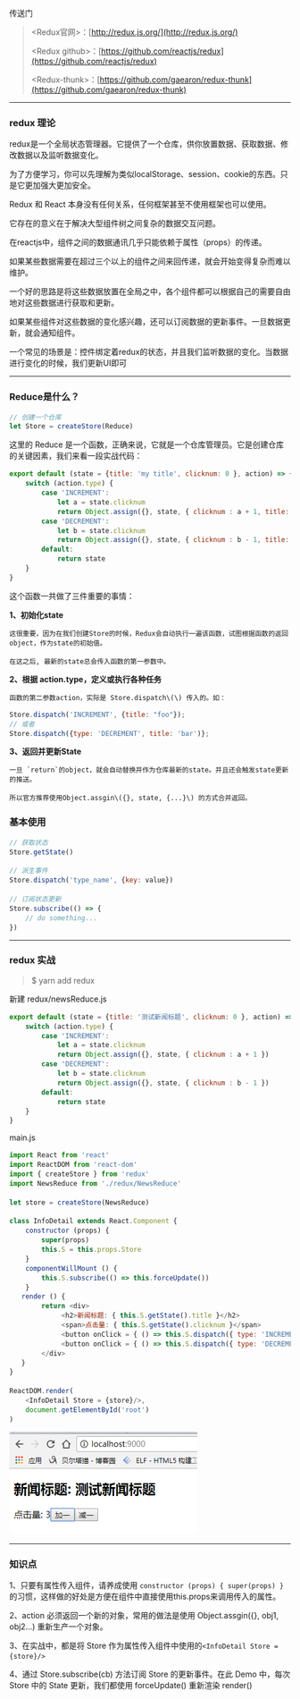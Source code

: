 传送门

> &lt;Redux官网&gt;：[http://redux.js.org/](http://redux.js.org/)
>
> &lt;Redux github&gt;：[https://github.com/reactjs/redux](https://github.com/reactjs/redux)
>
> &lt;Redux-thunk&gt;：[https://github.com/gaearon/redux-thunk](https://github.com/gaearon/redux-thunk)

---

### redux 理论

redux是一个全局状态管理器。它提供了一个仓库，供你放置数据、获取数据、修改数据以及监听数据变化。

为了方便学习，你可以先理解为类似localStorage、session、cookie的东西。只是它更加强大更加安全。

Redux 和 React 本身没有任何关系，任何框架甚至不使用框架也可以使用。

它存在的意义在于解决大型组件树之间复杂的数据交互问题。

在reactjs中，组件之间的数据通讯几乎只能依赖于属性（props）的传递。

如果某些数据需要在超过三个以上的组件之间来回传递，就会开始变得复杂而难以维护。

一个好的思路是将这些数据放置在全局之中，各个组件都可以根据自己的需要自由地对这些数据进行获取和更新。

如果某些组件对这些数据的变化感兴趣，还可以订阅数据的更新事件。一旦数据更新，就会通知组件。

一个常见的场景是：控件绑定着redux的状态，并且我们监听数据的变化。当数据进行变化的时候，我们更新UI即可

---

### Reduce是什么？

```js
// 创建一个仓库
let Store = createStore(Reduce)
```

这里的 Reduce 是一个函数，正确来说，它就是一个仓库管理员。它是创建仓库的关键因素，我们来看一段实战代码：

```js
export default (state = {title: 'my title', clicknum: 0 }, action) => {
    switch (action.type) {
        case 'INCREMENT':
            let a = state.clicknum
            return Object.assign({}, state, { clicknum : a + 1, title: action.title })
        case 'DECREMENT':
            let b = state.clicknum
            return Object.assign({}, state, { clicknum : b - 1, title: action.title }) 
        default:
            return state
    }
}
```

这个函数一共做了三件重要的事情：


**1、初始化state**

    这很重要，因为在我们创建Store的时候，Redux会自动执行一遍该函数，试图根据函数的返回object，作为state的初始值。

    在这之后, 最新的state总会传入函数的第一参数中。


**2、根据 action.type，定义或执行各种任务**

    函数的第二参数action，实际是 Store.dispatch\(\) 传入的。如：

```js
Store.dispatch('INCREMENT', {title: "foo"});
// 或者
Store.dispatch({type: 'DECREMENT', title: 'bar')};
```

**3、返回并更新State**

    一旦 `return`的object，就会自动替换并作为仓库最新的state。并且还会触发state更新的推送。

    所以官方推荐使用Object.assgin\({}, state, {...}\) 的方式合并返回。

### 基本使用

```js
// 获取状态
Store.getState()

// 派生事件
Store.dispatch('type_name', {key: value})

// 订阅状态更新
Store.subscribe(() => {
    // do something...
})
```

---

### redux 实战

> $ yarn add redux

新建 redux/newsReduce.js

```js
export default (state = {title: '测试新闻标题', clicknum: 0 }, action) => {
    switch (action.type) {
        case 'INCREMENT':
            let a = state.clicknum
            return Object.assign({}, state, { clicknum : a + 1 })
        case 'DECREMENT':
            let b = state.clicknum
            return Object.assign({}, state, { clicknum : b - 1 }) 
        default:
            return state
    }
}
```

main.js

```js
import React from 'react'
import ReactDOM from 'react-dom'
import { createStore } from 'redux'
import NewsReduce from './redux/NewsReduce'

let store = createStore(NewsReduce)

class InfoDetail extends React.Component {
    constructor (props) {
        super(props)
        this.S = this.props.Store
    }
    componentWillMount () {
        this.S.subscribe(() => this.forceUpdate())
    }
   render () {
        return <div>
             <h2>新闻标题: { this.S.getState().title }</h2>
             <span>点击量: { this.S.getState().clicknum }</span>
             <button onClick = { () => this.S.dispatch({ type: 'INCREMENT' }) }> 加一 </button>
             <button onClick = { () => this.S.dispatch({ type: 'DECREMENT' }) }> 减一 </button>
        </div>
   }
}

ReactDOM.render(
    <InfoDetail Store = {store}/>,
    document.getElementById('root')
)
```

![](/assets/asdasdasxzcxzqwe213123.png)

---

### 知识点

1、只要有属性传入组件，请养成使用 `constructor (props) { super(props) }`的习惯，这样做的好处是方便在组件中直接使用this.props来调用传入的属性。

2、action 必须返回一个新的对象，常用的做法是使用 Object.assgin\({}, obj1, obj2...\) 重新生产一个对象。

3、在实战中，都是将 Store 作为属性传入组件中使用的`<InfoDetail Store = {store}/>`

4、通过 Store.subscribe\(cb\) 方法订阅 Store 的更新事件。在此 Demo 中，每次 Store 中的 State 更新，我们都使用 forceUpdate\(\) 重新渲染 render\(\)

